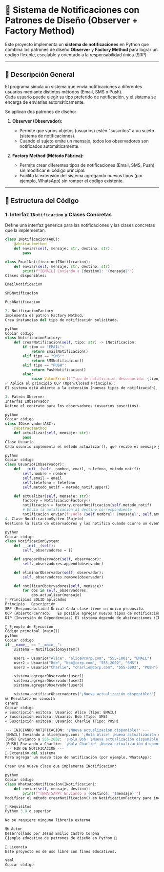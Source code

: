 # 🧩 Sistema de Notificaciones con Patrones de Diseño (Observer + Factory Method)

Este proyecto implementa un **sistema de notificaciones** en Python que combina los patrones de diseño **Observer** y **Factory Method** para lograr un código flexible, escalable y orientado a la responsabilidad única (SRP).

---

## 🚀 Descripción General

El programa simula un sistema que envía notificaciones a diferentes usuarios mediante distintos métodos (Email, SMS o Push).  
Cada usuario puede elegir su tipo preferido de notificación, y el sistema se encarga de enviarlas automáticamente.

Se aplican dos patrones de diseño:

1. **Observer (Observador):**
   - Permite que varios objetos (usuarios) estén "suscritos" a un sujeto (sistema de notificaciones).
   - Cuando el sujeto emite un mensaje, todos los observadores son notificados automáticamente.

2. **Factory Method (Método Fábrica):**
   - Permite crear diferentes tipos de notificaciones (Email, SMS, Push) sin modificar el código principal.
   - Facilita la extensión del sistema agregando nuevos tipos (por ejemplo, WhatsApp) sin romper el código existente.

---

## 🧱 Estructura del Código

### 1. Interfaz `INotificacion` y Clases Concretas
Define una interfaz genérica para las notificaciones y las clases concretas que la implementan.

```python
class INotificacion(ABC):
    @abstractmethod
    def enviar(self, mensaje: str, destino: str):
        pass

class EmailNotificacion(INotificacion):
    def enviar(self, mensaje: str, destino: str):
        print(f"[EMAIL] Enviando a {destino}: '{mensaje}'")
Clases disponibles:

EmailNotificacion

SMSNotificacion

PushNotificacion

2. NotificacionFactory
Implementa el patrón Factory Method.
Crea instancias del tipo de notificación solicitado.

python
Copiar código
class NotificacionFactory:
    def crearNotificacion(self, tipo: str) -> INotificacion:
        if tipo == "EMAIL":
            return EmailNotificacion()
        elif tipo == "SMS":
            return SMSNotificacion()
        elif tipo == "PUSH":
            return PushNotificacion()
        else:
            raise ValueError(f"Tipo de notificación desconocido: {tipo}")
✅ Aplica el principio OCP (Open/Closed Principle):
El sistema está abierto a la extensión (nuevos tipos de notificación), pero cerrado a la modificación.

3. Patrón Observer
Interfaz IObservador
Define el contrato para los observadores (usuarios suscritos).

python
Copiar código
class IObservador(ABC):
    @abstractmethod
    def actualizar(self, mensaje: str):
        pass
Clase Usuario
Cada usuario implementa el método actualizar(), que recibe el mensaje y usa el Factory Method para enviar la notificación por su método preferido.

python
Copiar código
class Usuario(IObservador):
    def __init__(self, nombre, email, telefono, metodo_notif):
        self.nombre = nombre
        self.email = email
        self.telefono = telefono
        self.metodo_notif = metodo_notif.upper()

    def actualizar(self, mensaje: str):
        factory = NotificacionFactory()
        notificacion = factory.crearNotificacion(self.metodo_notif)
        # Envía la notificación al destino correspondiente
        notificacion.enviar(f"¡Hola {self.nombre}! {mensaje}", self.email)
4. Clase NotificacionSystem (Sujeto)
Gestiona la lista de observadores y los notifica cuando ocurre un evento.

python
Copiar código
class NotificacionSystem:
    def __init__(self):
        self._observadores = []

    def agregarObservador(self, observador):
        self._observadores.append(observador)

    def eliminarObservador(self, observador):
        self._observadores.remove(observador)

    def notificarObservadores(self, mensaje):
        for obs in self._observadores:
            obs.actualizar(mensaje)
🧠 Principios SOLID aplicados
Principio	Descripción
SRP (Responsabilidad Única)	Cada clase tiene un único propósito.
OCP (Abierto/Cerrado)	Es posible agregar nuevos tipos de notificación sin modificar el código existente.
DIP (Inversión de Dependencias)	El sistema depende de abstracciones (INotificacion, IObservador), no de implementaciones concretas.

🧩 Ejemplo de Ejecución
Código principal (main())
python
Copiar código
if __name__ == "__main__":
    sistema = NotificacionSystem()

    user1 = Usuario("Alice", "alice@corp.com", "555-1001", "EMAIL")
    user2 = Usuario("Bob", "bob@corp.com", "555-2002", "SMS")
    user3 = Usuario("Charlie", "charlie@corp.com", "555-3003", "PUSH")

    sistema.agregarObservador(user1)
    sistema.agregarObservador(user2)
    sistema.agregarObservador(user3)

    sistema.notificarObservadores("¡Nueva actualización disponible!")
💻 Resultado en consola
csharp
Copiar código
✔️ Suscripción exitosa: Usuario: Alice (Tipo: EMAIL)
✔️ Suscripción exitosa: Usuario: Bob (Tipo: SMS)
✔️ Suscripción exitosa: Usuario: Charlie (Tipo: PUSH)

--- INICIANDO NOTIFICACIÓN: '¡Nueva actualización disponible!' ---
[EMAIL] Enviando a alice@corp.com: '¡Hola Alice! ¡Nueva actualización disponible!'
[SMS] Enviando a 555-2002: '¡Hola Bob! ¡Nueva actualización disponible!'
[PUSH] Enviando a Charlie: '¡Hola Charlie! ¡Nueva actualización disponible!'
--- FIN DE NOTIFICACIÓN ---
🧩 Extensión del sistema
Para agregar un nuevo tipo de notificación (por ejemplo, WhatsApp):

Crear una nueva clase que implemente INotificacion:

python
Copiar código
class WhatsAppNotificacion(INotificacion):
    def enviar(self, mensaje, destino):
        print(f"[WHATSAPP] Enviando a {destino}: '{mensaje}'")
Modificar el método crearNotificacion() en NotificacionFactory para incluirlo.

🧾 Requisitos
Python 3.8 o superior

No se requiere ninguna librería externa

📚 Autor
Desarrollado por Jesús Emilio Castro Corona
Ejemplo educativo de patrones de diseño en Python 🧠

📄 Licencia
Este proyecto es de uso libre con fines educativos.

yaml
Copiar código
